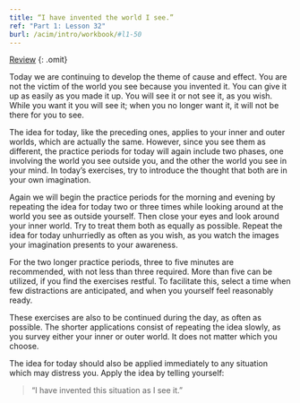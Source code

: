 ```yaml
---
title: “I have invented the world I see.”
ref: "Part 1: Lesson 32"
burl: /acim/intro/workbook/#l1-50
---
```


<a class="hide-review" href="/acim/workbook/l057/#l032">Review</a>
{: .omit}

Today we are continuing to develop the theme of cause and effect. You
are not the victim of the world you see because you invented it. You can
give it up as easily as you made it up. You will see it or not see it, as
you wish. While you want it you will see it; when you no longer want it,
it will not be there for you to see.

The idea for today, like the preceding ones, applies to your inner and
outer worlds, which are actually the same. However, since you see them
as different, the practice periods for today will again include two
phases, one involving the world you see outside you, and the other the
world you see in your mind. In today’s exercises, try to introduce the
thought that both are in your own imagination.

Again we will begin the practice periods for the morning and evening by
repeating the idea for today two or three times while looking around at
the world you see as outside yourself. Then close your eyes and look
around your inner world. Try to treat them both as equally as possible.
Repeat the idea for today unhurriedly as often as you wish, as you watch
the images your imagination presents to your awareness.

For the two longer practice periods, three to five minutes are
recommended, with not less than three required. More than five can be
utilized, if you find the exercises restful. To facilitate this, select
a time when few distractions are anticipated, and when you yourself feel
reasonably ready.

These exercises are also to be continued during the day, as often as
possible. The shorter applications consist of repeating the idea slowly,
as you survey either your inner or outer world. It does not matter which
you choose.

The idea for today should also be applied immediately to any situation
which may distress you. Apply the idea by telling yourself:

> “I have invented this situation as I see it.”

